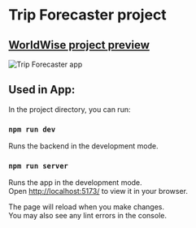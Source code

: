 # Trip Forecaster project

<p> </p>

## [WorldWise project preview](https://trip-forecaster-app.netlify.app/)

<img src="/src/assets/worldwise.png" alt="Trip Forecaster app" >

## Used in App:

In the project directory, you can run:

### `npm run dev`

Runs the backend in the development mode.

### `npm run server`

Runs the app in the development mode.\
Open [http://localhost:5173/](http://localhost:5173/) to view it in your browser.

The page will reload when you make changes.\
You may also see any lint errors in the console.
